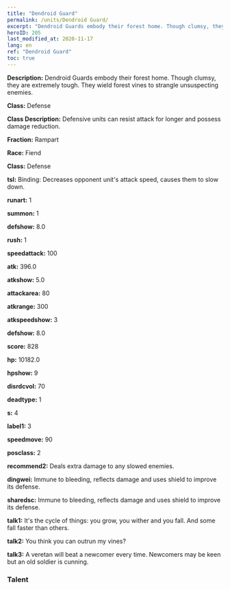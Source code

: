 ```yaml
---
title: "Dendroid Guard"
permalink: /units/Dendroid Guard/
excerpt: "Dendroid Guards embody their forest home. Though clumsy, they are extremely tough. They wield forest vines to strangle unsuspecting enemies."
heroID: 205
last_modified_at: 2020-11-17
lang: en
ref: "Dendroid Guard"
toc: true
---
```

 **Description:** Dendroid Guards embody their forest home. Though clumsy, they are extremely tough. They wield forest vines to strangle unsuspecting enemies.

 **Class:** Defense

 **Class Description:** Defensive units can resist attack for longer and possess damage reduction.

 **Fraction:** Rampart

 **Race:** Fiend

 **Class:** Defense

 **tsl:** Binding: Decreases opponent unit's attack speed, causes them to slow down.

 **runart:** 1

 **summon:** 1

 **defshow:** 8.0

 **rush:** 1

 **speedattack:** 100

 **atk:** 396.0

 **atkshow:** 5.0

 **attackarea:** 80

 **atkrange:** 300

 **atkspeedshow:** 3

 **defshow:** 8.0

 **score:** 828

 **hp:** 10182.0

 **hpshow:** 9

 **disrdcvol:** 70

 **deadtype:** 1

 **s:** 4

 **label1:** 3

 **speedmove:** 90

 **posclass:** 2

 **recommend2:** Deals extra damage to any slowed enemies.

 **dingwei:** Immune to bleeding, reflects damage and uses shield to improve its defense.

 **sharedsc:** Immune to bleeding, reflects damage and uses shield to improve its defense.

 **talk1:** It's the cycle of things: you grow, you wither and you fall. And some fall faster than others.

 **talk2:** You think you can outrun my vines?

 **talk3:** A veretan will beat a newcomer every time. Newcomers may be keen but an old soldier is cunning.

### Talent
